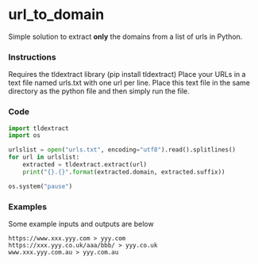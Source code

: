 # url_to_domain
Simple solution to extract **only** the domains from a list of urls in Python.

### Instructions
Requires the tldextract library (pip install tldextract) 
Place your URLs in a text file named urls.txt with one url per line. 
Place this text file in the same directory as the python file and then simply run the file.

### Code
```python
import tldextract
import os

urlslist = open("urls.txt", encoding="utf8").read().splitlines()
for url in urlslist:
    extracted = tldextract.extract(url)
    print("{}.{}".format(extracted.domain, extracted.suffix))

os.system("pause")
```

### Examples
Some example inputs and outputs are below
```
https://www.xxx.yyy.com > yyy.com
https://xxx.yyy.co.uk/aaa/bbb/ > yyy.co.uk
www.xxx.yyy.com.au > yyy.com.au
```
